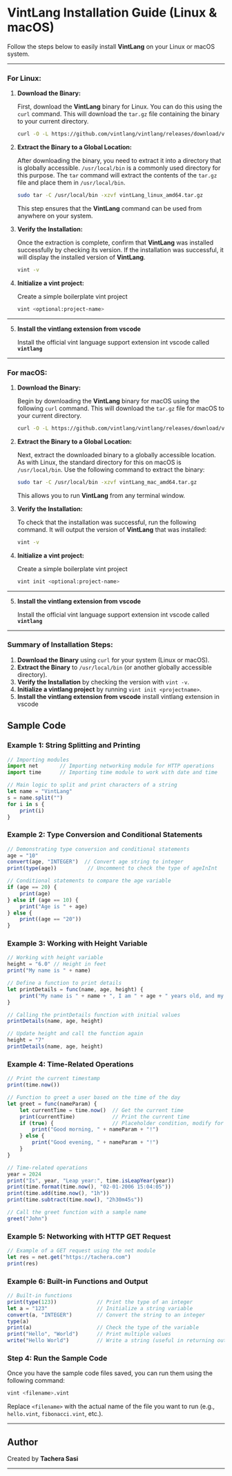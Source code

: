 # VintLang Installation Guide (Linux & macOS)

Follow the steps below to easily install **VintLang** on your Linux or macOS system.

---

### For Linux:

1. **Download the Binary:**

   First, download the **VintLang** binary for Linux. You can do this using the `curl` command. This will download the `tar.gz` file containing the binary to your current directory.

   ```bash
   curl -O -L https://github.com/vintlang/vintlang/releases/download/v0.2.0/vintLang_linux_amd64.tar.gz
   ```

2. **Extract the Binary to a Global Location:**

   After downloading the binary, you need to extract it into a directory that is globally accessible. `/usr/local/bin` is a commonly used directory for this purpose. The `tar` command will extract the contents of the `tar.gz` file and place them in `/usr/local/bin`.

   ```bash
   sudo tar -C /usr/local/bin -xzvf vintLang_linux_amd64.tar.gz
   ```

   This step ensures that the **VintLang** command can be used from anywhere on your system.

3. **Verify the Installation:**

   Once the extraction is complete, confirm that **VintLang** was installed successfully by checking its version. If the installation was successful, it will display the installed version of **VintLang**.

   ```bash
   vint -v
   ```

4. **Initialize a vint project:**

   Create a simple boilerplate vint project

   ```bash
   vint <optional:project-name>
   ```

---

5. **Install the vintlang extension from vscode**

   Install the official vint language support extension int vscode called **`vintlang`**

---

### For macOS:

1. **Download the Binary:**

   Begin by downloading the **VintLang** binary for macOS using the following `curl` command. This will download the `tar.gz` file for macOS to your current directory.

   ```bash
   curl -O -L https://github.com/vintlang/vintlang/releases/download/v0.2.0/vintLang_mac_amd64.tar.gz
   ```

2. **Extract the Binary to a Global Location:**

   Next, extract the downloaded binary to a globally accessible location. As with Linux, the standard directory for this on macOS is `/usr/local/bin`. Use the following command to extract the binary:

   ```bash
   sudo tar -C /usr/local/bin -xzvf vintLang_mac_amd64.tar.gz
   ```

   This allows you to run **VintLang** from any terminal window.

3. **Verify the Installation:**

   To check that the installation was successful, run the following command. It will output the version of **VintLang** that was installed:

   ```bash
   vint -v
   ```

4. **Initialize a vint project:**

   Create a simple boilerplate vint project

   ```bash
   vint init <optional:project-name>
   ```

---

5. **Install the vintlang extension from vscode**

   Install the official vint language support extension int vscode called **`vintlang`**

---


### Summary of Installation Steps:

1. **Download the Binary** using `curl` for your system (Linux or macOS).
2. **Extract the Binary** to `/usr/local/bin` (or another globally accessible directory).
3. **Verify the Installation** by checking the version with `vint -v`.
4. **Initialize a vintlang project** by running `vint init <projectname>`.
5. **Install the vintlang extension from vscode** install vintlang extension in vscode


## Sample Code

### Example 1: String Splitting and Printing

```js
// Importing modules
import net       // Importing networking module for HTTP operations
import time      // Importing time module to work with date and time

// Main logic to split and print characters of a string
let name = "VintLang"
s = name.split("")
for i in s {
    print(i)
}
```

### Example 2: Type Conversion and Conditional Statements

```js
// Demonstrating type conversion and conditional statements
age = "10"
convert(age, "INTEGER")  // Convert age string to integer
print(type(age))          // Uncomment to check the type of ageInInt

// Conditional statements to compare the age variable
if (age == 20) {
    print(age)
} else if (age == 10) {
    print("Age is " + age)
} else {
    print((age == "20"))
}
```

### Example 3: Working with Height Variable

```js
// Working with height variable
height = "6.0" // Height in feet
print("My name is " + name)

// Define a function to print details
let printDetails = func(name, age, height) {
    print("My name is " + name + ", I am " + age + " years old, and my height is " + height + " feet.")
}

// Calling the printDetails function with initial values
printDetails(name, age, height)

// Update height and call the function again
height = "7"
printDetails(name, age, height)
```

### Example 4: Time-Related Operations

```js
// Print the current timestamp
print(time.now())

// Function to greet a user based on the time of the day
let greet = func(nameParam) {
    let currentTime = time.now()  // Get the current time
    print(currentTime)            // Print the current time
    if (true) {                   // Placeholder condition, modify for actual logic
        print("Good morning, " + nameParam + "!")
    } else {
        print("Good evening, " + nameParam + "!")
    }
}

// Time-related operations
year = 2024
print("Is", year, "Leap year:", time.isLeapYear(year))
print(time.format(time.now(), "02-01-2006 15:04:05"))
print(time.add(time.now(), "1h"))
print(time.subtract(time.now(), "2h30m45s"))

// Call the greet function with a sample name
greet("John")
```

### Example 5: Networking with HTTP GET Request

```js
// Example of a GET request using the net module
let res = net.get("https://tachera.com")
print(res)
```

### Example 6: Built-in Functions and Output

```js
// Built-in functions
print(type(123))             // Print the type of an integer
let a = "123"                // Initialize a string variable
convert(a, "INTEGER")        // Convert the string to an integer
type(a)
print(a)                     // Check the type of the variable
print("Hello", "World")      // Print multiple values
write("Hello World")         // Write a string (useful in returning output)
```

### Step 4: Run the Sample Code

Once you have the sample code files saved, you can run them using the following command:

```bash
vint <filename>.vint
```

Replace `<filename>` with the actual name of the file you want to run (e.g., `hello.vint`, `fibonacci.vint`, etc.).

---

## Author

Created by **Tachera Sasi**

---

